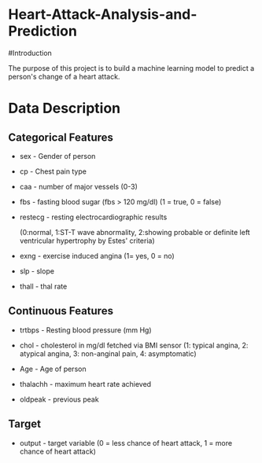 # Heart-Attack-Analysis-and-Prediction

#Introduction

The purpose of this project is to build a machine learning model to predict a person's change of a heart attack.


# Data Description

## Categorical Features
* sex - Gender of person
* cp - Chest pain type
* caa - number of major vessels (0-3)

* fbs - fasting blood sugar (fbs > 120 mg/dl) (1 = true, 0 = false)
* restecg - resting electrocardiographic results 

    (0:normal, 1:ST-T wave abnormality, 2:showing probable or definite left ventricular hypertrophy by Estes' criteria)

* exng - exercise induced angina (1= yes, 0 = no)
* slp - slope
* thall - thal rate

## Continuous Features

* trtbps - Resting blood pressure (mm Hg)
* chol - cholesterol in mg/dl fetched via BMI sensor
    (1: typical angina, 2: atypical angina, 3: non-anginal pain, 4: asymptomatic)
    
* Age - Age of person
* thalachh - maximum heart rate achieved
* oldpeak - previous peak



## Target
* output - target variable (0 = less chance of heart attack, 1 = more chance of heart attack)
